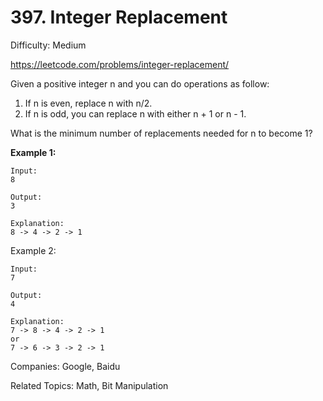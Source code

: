 # 397. Integer Replacement

Difficulty: Medium

https://leetcode.com/problems/integer-replacement/

Given a positive integer n and you can do operations as follow:

1. If n is even, replace n with n/2.
2. If n is odd, you can replace n with either n + 1 or n - 1.

What is the minimum number of replacements needed for n to become 1?

**Example 1:**
```
Input:
8

Output:
3

Explanation:
8 -> 4 -> 2 -> 1
```
Example 2:
```
Input:
7

Output:
4

Explanation:
7 -> 8 -> 4 -> 2 -> 1
or
7 -> 6 -> 3 -> 2 -> 1
```

Companies: Google, Baidu

Related Topics: Math, Bit Manipulation
